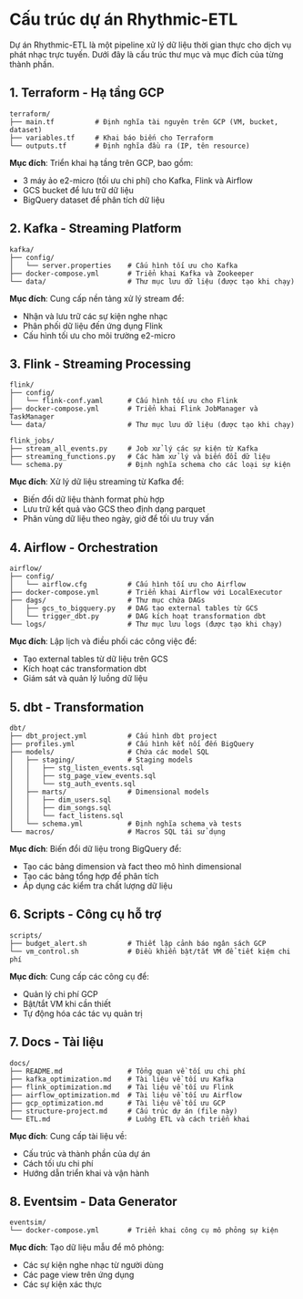 # Cấu trúc dự án Rhythmic-ETL

Dự án Rhythmic-ETL là một pipeline xử lý dữ liệu thời gian thực cho dịch vụ phát nhạc trực tuyến. Dưới đây là cấu trúc thư mục và mục đích của từng thành phần.

## 1. Terraform - Hạ tầng GCP

```
terraform/
├── main.tf          # Định nghĩa tài nguyên trên GCP (VM, bucket, dataset)
├── variables.tf     # Khai báo biến cho Terraform
└── outputs.tf       # Định nghĩa đầu ra (IP, tên resource)
```

**Mục đích**: Triển khai hạ tầng trên GCP, bao gồm:
- 3 máy ảo e2-micro (tối ưu chi phí) cho Kafka, Flink và Airflow
- GCS bucket để lưu trữ dữ liệu
- BigQuery dataset để phân tích dữ liệu

## 2. Kafka - Streaming Platform

```
kafka/
├── config/
│   └── server.properties    # Cấu hình tối ưu cho Kafka
├── docker-compose.yml       # Triển khai Kafka và Zookeeper
└── data/                    # Thư mục lưu dữ liệu (được tạo khi chạy)
```

**Mục đích**: Cung cấp nền tảng xử lý stream để:
- Nhận và lưu trữ các sự kiện nghe nhạc
- Phân phối dữ liệu đến ứng dụng Flink
- Cấu hình tối ưu cho môi trường e2-micro

## 3. Flink - Streaming Processing

```
flink/
├── config/
│   └── flink-conf.yaml      # Cấu hình tối ưu cho Flink
├── docker-compose.yml       # Triển khai Flink JobManager và TaskManager
└── data/                    # Thư mục lưu dữ liệu (được tạo khi chạy)

flink_jobs/
├── stream_all_events.py     # Job xử lý các sự kiện từ Kafka
├── streaming_functions.py   # Các hàm xử lý và biến đổi dữ liệu
└── schema.py                # Định nghĩa schema cho các loại sự kiện
```

**Mục đích**: Xử lý dữ liệu streaming từ Kafka để:
- Biến đổi dữ liệu thành format phù hợp
- Lưu trữ kết quả vào GCS theo định dạng parquet
- Phân vùng dữ liệu theo ngày, giờ để tối ưu truy vấn

## 4. Airflow - Orchestration

```
airflow/
├── config/
│   └── airflow.cfg          # Cấu hình tối ưu cho Airflow
├── docker-compose.yml       # Triển khai Airflow với LocalExecutor
├── dags/                    # Thư mục chứa DAGs
│   ├── gcs_to_bigquery.py   # DAG tạo external tables từ GCS
│   └── trigger_dbt.py       # DAG kích hoạt transformation dbt
└── logs/                    # Thư mục lưu logs (được tạo khi chạy)
```

**Mục đích**: Lập lịch và điều phối các công việc để:
- Tạo external tables từ dữ liệu trên GCS
- Kích hoạt các transformation dbt
- Giám sát và quản lý luồng dữ liệu

## 5. dbt - Transformation

```
dbt/
├── dbt_project.yml          # Cấu hình dbt project
├── profiles.yml             # Cấu hình kết nối đến BigQuery
├── models/                  # Chứa các model SQL
│   ├── staging/             # Staging models
│   │   ├── stg_listen_events.sql
│   │   ├── stg_page_view_events.sql
│   │   └── stg_auth_events.sql
│   ├── marts/               # Dimensional models
│   │   ├── dim_users.sql
│   │   ├── dim_songs.sql
│   │   └── fact_listens.sql
│   └── schema.yml           # Định nghĩa schema và tests
└── macros/                  # Macros SQL tái sử dụng
```

**Mục đích**: Biến đổi dữ liệu trong BigQuery để:
- Tạo các bảng dimension và fact theo mô hình dimensional
- Tạo các bảng tổng hợp để phân tích
- Áp dụng các kiểm tra chất lượng dữ liệu

## 6. Scripts - Công cụ hỗ trợ

```
scripts/
├── budget_alert.sh          # Thiết lập cảnh báo ngân sách GCP
└── vm_control.sh            # Điều khiển bật/tắt VM để tiết kiệm chi phí
```

**Mục đích**: Cung cấp các công cụ để:
- Quản lý chi phí GCP
- Bật/tắt VM khi cần thiết
- Tự động hóa các tác vụ quản trị

## 7. Docs - Tài liệu

```
docs/
├── README.md                # Tổng quan về tối ưu chi phí
├── kafka_optimization.md    # Tài liệu về tối ưu Kafka
├── flink_optimization.md    # Tài liệu về tối ưu Flink
├── airflow_optimization.md  # Tài liệu về tối ưu Airflow
├── gcp_optimization.md      # Tài liệu về tối ưu GCP
├── structure-project.md     # Cấu trúc dự án (file này)
└── ETL.md                   # Luồng ETL và cách triển khai
```

**Mục đích**: Cung cấp tài liệu về:
- Cấu trúc và thành phần của dự án
- Cách tối ưu chi phí
- Hướng dẫn triển khai và vận hành

## 8. Eventsim - Data Generator

```
eventsim/
└── docker-compose.yml       # Triển khai công cụ mô phỏng sự kiện
```

**Mục đích**: Tạo dữ liệu mẫu để mô phỏng:
- Các sự kiện nghe nhạc từ người dùng
- Các page view trên ứng dụng
- Các sự kiện xác thực

